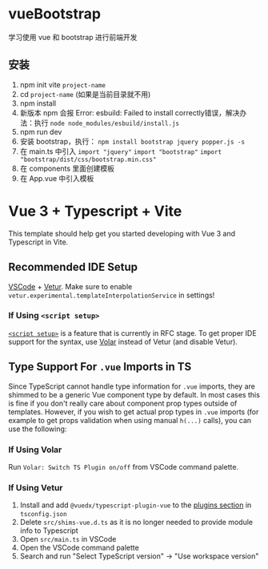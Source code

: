 # vueBootstrap
 学习使用 vue 和 bootstrap 进行前端开发

## 安装
1. npm init vite `project-name`
2. cd `project-name` (如果是当前目录就不用)
3. npm install
4. 新版本 npm 会报 Error: esbuild: Failed to install correctly错误，解决办法：执行 `node node_modules/esbuild/install.js`
5. npm run dev
6. 安装 bootstrap，执行： `npm install bootstrap jquery popper.js -s`
7. 在 main.ts 中引入
```import "jquery"```
```import "bootstrap"```
```import "bootstrap/dist/css/bootstrap.min.css"```
8. 在 components 里面创建模板
9. 在 App.vue 中引入模板














# Vue 3 + Typescript + Vite

This template should help get you started developing with Vue 3 and Typescript in Vite.

## Recommended IDE Setup

[VSCode](https://code.visualstudio.com/) + [Vetur](https://marketplace.visualstudio.com/items?itemName=octref.vetur). Make sure to enable `vetur.experimental.templateInterpolationService` in settings!

### If Using `<script setup>`

[`<script setup>`](https://github.com/vuejs/rfcs/pull/227) is a feature that is currently in RFC stage. To get proper IDE support for the syntax, use [Volar](https://marketplace.visualstudio.com/items?itemName=johnsoncodehk.volar) instead of Vetur (and disable Vetur).

## Type Support For `.vue` Imports in TS

Since TypeScript cannot handle type information for `.vue` imports, they are shimmed to be a generic Vue component type by default. In most cases this is fine if you don't really care about component prop types outside of templates. However, if you wish to get actual prop types in `.vue` imports (for example to get props validation when using manual `h(...)` calls), you can use the following:

### If Using Volar

Run `Volar: Switch TS Plugin on/off` from VSCode command palette.

### If Using Vetur

1. Install and add `@vuedx/typescript-plugin-vue` to the [plugins section](https://www.typescriptlang.org/tsconfig#plugins) in `tsconfig.json`
2. Delete `src/shims-vue.d.ts` as it is no longer needed to provide module info to Typescript
3. Open `src/main.ts` in VSCode
4. Open the VSCode command palette
5. Search and run "Select TypeScript version" -> "Use workspace version"
